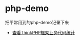# php-demo
把平常用到的php-demo记录下来
* [查看ThinkPHP框架业务代码统计](https://github.com/xushuai1898/php-demo/blob/master/inspectMethod.php)
